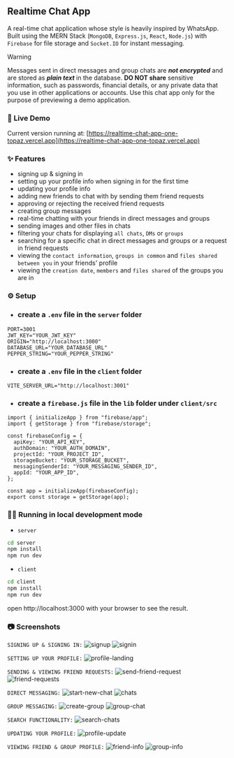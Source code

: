 ## Realtime Chat App

A real-time chat application whose style is heavily inspired by WhatsApp. Built using the MERN Stack (`MongoDB`, `Express.js`, `React`, `Node.js`) with `Firebase` for file storage and `Socket.IO` for instant messaging.

> [!WARNING]
> Messages sent in direct messages and group chats are **_not encrypted_** and are stored as **_plain text_** in the database. **DO NOT share** sensitive information, such as passwords, financial details, or any private data that you use in other applications or accounts. Use this chat app only for the purpose of previewing a demo application.

### 🚩 Live Demo

Current version running at: [https://realtime-chat-app-one-topaz.vercel.app](https://realtime-chat-app-one-topaz.vercel.app)

### ✨ Features

- signing up & signing in
- setting up your profile info when signing in for the first time
- updating your profile info
- adding new friends to chat with by sending them friend requests
- approving or rejecting the received friend requests
- creating group messages
- real-time chatting with your friends in direct messages and groups
- sending images and other files in chats
- filtering your chats for displaying `all chats`, `DMs` or `groups`
- searching for a specific chat in direct messages and groups or a request in friend requests
- viewing the `contact information`, `groups in common` and `files shared between you` in your friends' profile
- viewing the `creation date`, `members` and `files shared` of the groups you are in

### ⚙ Setup

- ### create a `.env` file in the `server` folder

```
PORT=3001
JWT_KEY="YOUR_JWT_KEY"
ORIGIN="http://localhost:3000"
DATABASE_URL="YOUR_DATABASE_URL"
PEPPER_STRING="YOUR_PEPPER_STRING"
```

- ### create a `.env` file in the `client` folder

```
VITE_SERVER_URL="http://localhost:3001"
```

- ### create a `firebase.js` file in the `lib` folder under `client/src`

```
import { initializeApp } from "firebase/app";
import { getStorage } from "firebase/storage";

const firebaseConfig = {
  apiKey: "YOUR_API_KEY",
  authDomain: "YOUR_AUTH_DOMAIN",
  projectId: "YOUR_PROJECT_ID",
  storageBucket: "YOUR_STORAGE_BUCKET",
  messagingSenderId: "YOUR_MESSAGING_SENDER_ID",
  appId: "YOUR_APP_ID",
};

const app = initializeApp(firebaseConfig);
export const storage = getStorage(app);
```

### 🏃‍♂️ Running in local development mode

- `server`

```bash
cd server
npm install
npm run dev
```

- `client`

```bash
cd client
npm install
npm run dev
```

open http://localhost:3000 with your browser to see the result.

### 📷 Screenshots

`SIGNING UP & SIGNING IN:`
![signup](https://github.com/user-attachments/assets/9f656b5b-bdd6-42be-9293-e44f52ca0359)
![signin](https://github.com/user-attachments/assets/7f9e478c-c802-437d-acae-10794bf12392)

`SETTING UP YOUR PROFILE:`
![profile-landing](https://github.com/user-attachments/assets/25656c2d-9dcf-4f11-a242-b8e90745a84f)

`SENDING & VIEWING FRIEND REQUESTS:`
![send-friend-request](https://github.com/user-attachments/assets/3e5d6bd1-5110-4452-8c73-4d159661719d)
![friend-requests](https://github.com/user-attachments/assets/a81c0290-ff62-4f01-9792-de9be3ff30af)

`DIRECT MESSAGING:`
![start-new-chat](https://github.com/user-attachments/assets/95dada0c-b57f-438f-87ec-b7c219b18880)
![chats](https://github.com/user-attachments/assets/5ca65d19-c537-419e-984d-533a7d939aaf)

`GROUP MESSAGING:`
![create-group](https://github.com/user-attachments/assets/cae7f705-9665-4c32-973b-c3fd89d75c60)
![group-chat](https://github.com/user-attachments/assets/8c070f09-e482-47de-8b48-d059f453b6b6)

`SEARCH FUNCTIONALITY:`
![search-chats](https://github.com/user-attachments/assets/a01e754f-8a12-4b95-abcb-d4060a8a9a0d)

`UPDATING YOUR PROFILE:`
![profile-update](https://github.com/user-attachments/assets/858fc66f-5e2d-4ae6-b2a8-ea5b00315501)

`VIEWING FRIEND & GROUP PROFILE:`
![friend-info](https://github.com/user-attachments/assets/c577cda1-1f15-4c74-a367-73661c56a5bc)
![group-info](https://github.com/user-attachments/assets/bcb770e9-aea9-4b42-bcfd-02ae935d19fd)

